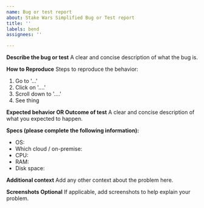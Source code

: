 ```yaml
---
name: Bug or test report
about: Stake Wars Simplified Bug or Test report
title: ''
labels: bend
assignees: ''

---
```


**Describe the bug or test**
A clear and concise description of what the bug is.

**How to Reproduce**
Steps to reproduce the behavior:
1. Go to '...'
2. Click on '....'
3. Scroll down to '....'
4. See thing

**Expected behavior OR Outcome of test**
A clear and concise description of what you expected to happen.

**Specs (please complete the following information):**
 - OS:
- Which cloud / on-premise: 
- CPU: 
- RAM: 
- Disk space: 

**Additional context**
Add any other context about the problem here.

**Screenshots Optional**
If applicable, add screenshots to help explain your problem.
